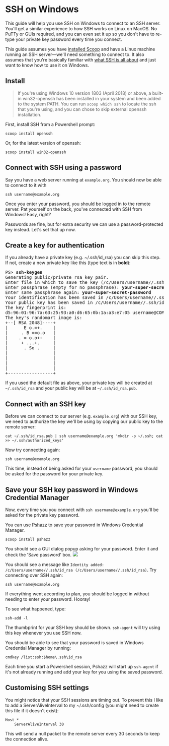 # SSH on Windows

This guide will help you use SSH on Windows to connect to an SSH server. You'll get a similar experience to how SSH works on Linux on MacOS. No PuTTy or GUIs required, and you can even set it up so you don't have to re-type your private key password every time you connect.

This guide assumes you have [installed Scoop](https://github.com/lukesampson/scoop/wiki/Quick-Start) and have a Linux machine running an SSH server—we'll need something to connect to. It also assumes that you're basically familiar with [what SSH is all about](http://en.wikipedia.org/wiki/Secure_Shell) and just want to know how to use it on Windows.

## Install

> If you're using Windows 10 version 1803 (April 2018) or above, a built-in win32-openssh has been installed in your system and been added to the system PATH. You can run `scoop which ssh` to locate the ssh that you're using, and you can chose to skip external openssh installation.

First, install SSH from a Powershell prompt:

    scoop install openssh

Or, for the latest version of openssh:

    scoop install win32-openssh

## Connect with SSH using a password

Say you have a web server running at `example.org`. You should now be able to connect to it with

    ssh username@example.org

Once you enter your password, you should be logged in to the remote server. Pat yourself on the back, you've connected with SSH from Windows! Easy, right?

Passwords are fine, but for extra security we can use a password-protected key instead. Let's set that up now.

## Create a key for authentication
If you already have a private key (e.g. ~/.ssh/id_rsa) you can skip this step. If not, create a new private key like this (type text is in **bold**):

<pre>PS> <b>ssh-keygen</b>
Generating public/private rsa key pair.
Enter file in which to save the key (/c/Users/username//.ssh/id_rsa): <b>[enter]</b>
Enter passphrase (empty for no passphrase): <b>your-super-secret-password</b>
Enter same passphrase again: <b>your-super-secret-password</b>
Your identification has been saved in /c/Users/username//.ssh/id_rsa.
Your public key has been saved in /c/Users/username//.ssh/id_rsa.pub.
The key fingerprint is:
d5:96:01:96:7a:63:25:93:a0:d6:65:0b:1a:a3:e7:05 username@COMPUTER
The key's randomart image is:
+--[ RSA 2048]----+
|      E o.=+.    |
|     . B ==o.o   |
|    . = o.o++    |
|     + ...+.     |
|      . So .     |
|                 |
|                 |
|                 |
|                 |
+-----------------+
</pre>

If you used the default file as above, your private key will be created at `~/.ssh/id_rsa` and your public key will be at `~/.ssh/id_rsa.pub`.

## Connect with an SSH key

Before we can connect to our server (e.g. `example.org`) with our SSH key, we need to authorize the key we'll be using by copying our public key to the remote server:

    cat ~/.ssh/id_rsa.pub | ssh username@example.org 'mkdir -p ~/.ssh; cat >> ~/.ssh/authorized_keys'

Now try connecting again:

    ssh username@example.org

This time, instead of being asked for your `username` password, you should be asked for the password for your private key.

## Save your SSH key password in Windows Credential Manager

Now, every time you you connect with `ssh username@example.org` you'll be asked for the private key password.

You can use [Pshazz](https://github.com/lukesampson/pshazz) to save your password in Windows Credential Manager.

    scoop install pshazz

You should see a GUI dialog popup asking for your password. Enter it and check the 'Save password' box.
![](https://github.com/lukesampson/scoop/raw/gh-pages/images/docs/askpass.png)

You should see a message like `Identity added: /c/Users/username//.ssh/id_rsa (/c/Users/username//.ssh/id_rsa)`. Try connecting over SSH again:

    ssh username@example.org

If everything went according to plan, you should be logged in without needing to enter your password. Hooray!

To see what happened, type:

    ssh-add -l

The thumbprint for your SSH key should be shown. `ssh-agent` will try using this key whenever you use SSH now.

You should be able to see that your password is saved in Windows Credential Manager by running:

    cmdkey /list:ssh:$home\.ssh\id_rsa

Each time you start a Powershell session, Pshazz will start up `ssh-agent` if it's not already running and add your key for you using the saved password.

## Customising SSH settings

You might notice that your SSH sessions are timing out. To prevent this I like to add a ServerAliveInterval to my ~/.ssh/config (you might need to create this file if it doesn't exist):

```
Host *
    ServerAliveInterval 30
```

This will send a null packet to the remote server every 30 seconds to keep the connection alive.
